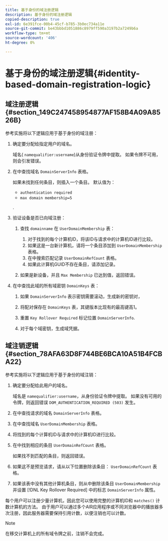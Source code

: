 ```yaml
---
title: 基于身份的域注册逻辑
description: 基于身份的域注册逻辑
copied-description: true
exl-id: 6e391fce-00b4-45cf-b785-3b0ec734a11e
source-git-commit: be43bbbd1051886c8979ff590a3197b2a7249b6a
workflow-type: tm+mt
source-wordcount: '406'
ht-degree: 0%

---
```


# 基于身份的域注册逻辑{#identity-based-domain-registration-logic}

## 域注册逻辑 {#section_149C247458954877AF158B4A09A8526B}

参考实施将以下逻辑应用于基于身份的域注册：

1. 确定要分配给指定用户的域名。

   域名( `namequalifier:username`)从身份验证令牌中提取。 如果令牌不可用，则会引发错误。
1. 在中查找域名 `DomainServerInfo` 表格。

   如果未找到任何条目，则插入一个条目。 默认值为：

   * `authentication required`
   * `max domain membership=5`

   .

1. 验证设备是否已向域注册：

   1. 查找 `domainname` 在 `UserDomainMembership` 表：

      1. 对于找到的每个计算机ID，将该ID与请求中的计算机ID进行比较。
      1. 如果这是一台新计算机，请将一个条目添加到 `UserDomainMembership` 表格。
      1. 在中搜索匹配记录 `UserDomainRefCount` 表格。
      1. 如果此计算机GUID不存在条目，请添加记录。
   1. 如果是新设备，并且 `Max Membership` 已达到值，返回错误。


1. 在中查找此域的所有域密钥 `DomainKeys` 表：

   1. 如果 `DomainServerInfo` 表示密钥需要滚动，生成新的密钥对，
   1. 将配对保存在 `DomainKeys` 表，其键版本比现有的最高键高1。
   1. 重置 `Key Rollover Required` 标记位置 `DomainServerInfo`.

   1. 对于每个域密钥，生成域凭据。

## 域注销逻辑 {#section_78AFA63D8F744BE6BCA10A51B4FCBA22}

参考实施将以下逻辑应用于基于身份的域注销：

1. 确定要分配给此用户的域名。

   域名是 `namequalifier:username`，从身份验证令牌中提取。 如果没有可用的令牌，则返回错误 `DOM_AUTHENTICATION_REQUIRED (503)` 发生。
1. 在中查找请求的域名 `DomainServerInfo` 表格。
1. 在中查找域名 `UserDomainMembership` 表格。
1. 将找到的每个计算机ID与请求中的计算机ID进行比较。
1. 在中找到相应的条目 `UserDomainRefCount` 表格。

   如果找不到匹配的条目，则返回错误。

1. 如果这不是预览请求，请从以下位置删除该条目： `UserDomainRefCount` 表格。
1. 如果该表中没有其他计算机条目，则从中删除该条目 `UserDomainMembership` 并设置 [!DNL Key Rollover Required] 中的标志 `DomainServerInfo` 属性。

每个用户可以注册少量计算机，因此您可以使用完整的计算机ID和 `matches()` 计数计算机的方法。 由于用户可以通过多个AIR应用程序或不同浏览器中的播放器多次注册，因此服务器需要保持引用计数，以便注销也可以计数。

>[!NOTE]
>
>在移交计算机上的所有域令牌之前，注销不会完成。
